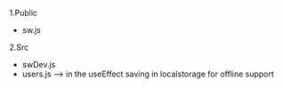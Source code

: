 1.Public
  - sw.js

2.Src
  - swDev.js
  - users.js --> in the useEffect saving in localstorage for offline support
